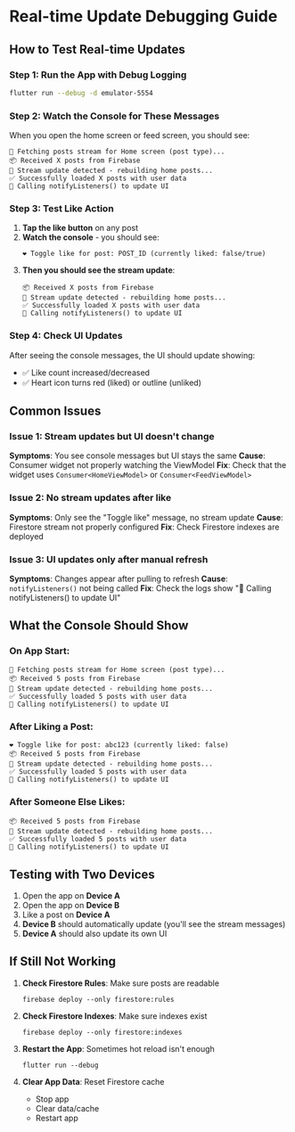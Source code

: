 # Real-time Update Debugging Guide

## How to Test Real-time Updates

### Step 1: Run the App with Debug Logging
```bash
flutter run --debug -d emulator-5554
```

### Step 2: Watch the Console for These Messages

When you open the home screen or feed screen, you should see:
```
📡 Fetching posts stream for Home screen (post type)...
📦 Received X posts from Firebase
🔄 Stream update detected - rebuilding home posts...
✅ Successfully loaded X posts with user data
🔔 Calling notifyListeners() to update UI
```

### Step 3: Test Like Action

1. **Tap the like button** on any post
2. **Watch the console** - you should see:
   ```
   ❤️ Toggle like for post: POST_ID (currently liked: false/true)
   ```
3. **Then you should see the stream update**:
   ```
   📦 Received X posts from Firebase
   🔄 Stream update detected - rebuilding home posts...
   ✅ Successfully loaded X posts with user data
   🔔 Calling notifyListeners() to update UI
   ```

### Step 4: Check UI Updates

After seeing the console messages, the UI should update showing:
- ✅ Like count increased/decreased
- ✅ Heart icon turns red (liked) or outline (unliked)

## Common Issues

### Issue 1: Stream updates but UI doesn't change
**Symptoms**: You see console messages but UI stays the same
**Cause**: Consumer widget not properly watching the ViewModel
**Fix**: Check that the widget uses `Consumer<HomeViewModel>` or `Consumer<FeedViewModel>`

### Issue 2: No stream updates after like
**Symptoms**: Only see the "Toggle like" message, no stream update
**Cause**: Firestore stream not properly configured
**Fix**: Check Firestore indexes are deployed

### Issue 3: UI updates only after manual refresh
**Symptoms**: Changes appear after pulling to refresh
**Cause**: `notifyListeners()` not being called
**Fix**: Check the logs show "🔔 Calling notifyListeners() to update UI"

## What the Console Should Show

### On App Start:
```
📡 Fetching posts stream for Home screen (post type)...
📦 Received 5 posts from Firebase
🔄 Stream update detected - rebuilding home posts...
✅ Successfully loaded 5 posts with user data
🔔 Calling notifyListeners() to update UI
```

### After Liking a Post:
```
❤️ Toggle like for post: abc123 (currently liked: false)
📦 Received 5 posts from Firebase
🔄 Stream update detected - rebuilding home posts...
✅ Successfully loaded 5 posts with user data
🔔 Calling notifyListeners() to update UI
```

### After Someone Else Likes:
```
📦 Received 5 posts from Firebase
🔄 Stream update detected - rebuilding home posts...
✅ Successfully loaded 5 posts with user data
🔔 Calling notifyListeners() to update UI
```

## Testing with Two Devices

1. Open the app on **Device A**
2. Open the app on **Device B**
3. Like a post on **Device A**
4. **Device B** should automatically update (you'll see the stream messages)
5. **Device A** should also update its own UI

## If Still Not Working

1. **Check Firestore Rules**: Make sure posts are readable
   ```
   firebase deploy --only firestore:rules
   ```

2. **Check Firestore Indexes**: Make sure indexes exist
   ```
   firebase deploy --only firestore:indexes
   ```

3. **Restart the App**: Sometimes hot reload isn't enough
   ```
   flutter run --debug
   ```

4. **Clear App Data**: Reset Firestore cache
   - Stop app
   - Clear data/cache
   - Restart app

